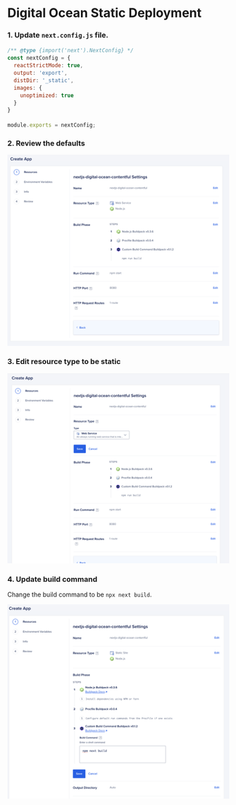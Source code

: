 # Digital Ocean Static Deployment

### 1. Update `next.config.js` file.

```JavaScript
/** @type {import('next').NextConfig} */
const nextConfig = {
  reactStrictMode: true,
  output: 'export',
  distDir: '_static',
  images: {
    unoptimized: true
  }
}

module.exports = nextConfig;
```

### 2. Review the defaults

![Default setup](/documentation/default-setup.png)

### 3. Edit resource type to be static

![edit-resource-type](/documentation/edit-resource-type.png)

### 4. Update build command

Change the build command to be `npx next build`.

![edit-build-command](/documentation/edit-build-command.png)
